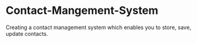 # Contact-Mangement-System
Creating a contact management system which enables you to store, save, update contacts.
